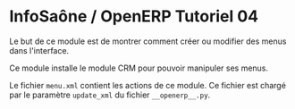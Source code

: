 InfoSaône / OpenERP Tutoriel 04
===================

Le but de ce module est de montrer comment créer ou modifier des menus dans l'interface.

Ce module installe le module CRM pour pouvoir manipuler ses menus.

Le fichier `menu.xml` contient les actions de ce module. Ce fichier est chargé par le paramètre `update_xml` du fichier `__openerp__.py`.
